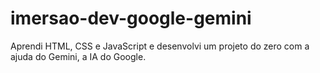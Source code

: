 # imersao-dev-google-gemini
Aprendi HTML, CSS e JavaScript e desenvolvi um projeto do zero com a ajuda do Gemini, a IA do Google.
